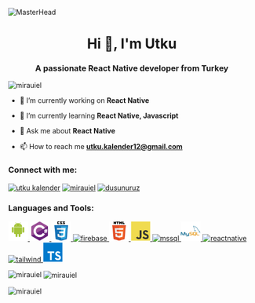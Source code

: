 ![MasterHead](https://miro.medium.com/v2/resize:fit:1024/1*QY5S4senfFh-mIViSi5A_Q.png)


<h1 align="center">Hi 👋, I'm Utku</h1>
<h3 align="center">A passionate React Native developer from Turkey</h3>

<p align="left"> <img src="https://komarev.com/ghpvc/?username=mirauiel&label=Profile%20views&color=0e75b6&style=flat" alt="mirauiel" /> </p>


- 🔭 I’m currently working on **React Native**

- 🌱 I’m currently learning **React Native, Javascript**

- 💬 Ask me about **React Native**

- 📫 How to reach me **utku.kalender12@gmail.com**

<h3 align="left">Connect with me:</h3>
<p align="left">
<a href="https://linkedin.com/in/utku kalender" target="blank"><img align="center" src="https://raw.githubusercontent.com/rahuldkjain/github-profile-readme-generator/master/src/images/icons/Social/linked-in-alt.svg" alt="utku kalender" height="30" width="40" /></a>
<a href="https://instagram.com/mirauiel" target="blank"><img align="center" src="https://raw.githubusercontent.com/rahuldkjain/github-profile-readme-generator/master/src/images/icons/Social/instagram.svg" alt="mirauiel" height="30" width="40" /></a>
<a href="https://discord.gg/dusunuruz" target="blank"><img align="center" src="https://raw.githubusercontent.com/rahuldkjain/github-profile-readme-generator/master/src/images/icons/Social/discord.svg" alt="dusunuruz" height="30" width="40" /></a>
</p>

<h3 align="left">Languages and Tools:</h3>
<p align="left"> <a href="https://developer.android.com" target="_blank" rel="noreferrer"> <img src="https://raw.githubusercontent.com/devicons/devicon/master/icons/android/android-original-wordmark.svg" alt="android" width="40" height="40"/> </a> <a href="https://www.w3schools.com/cs/" target="_blank" rel="noreferrer"> <img src="https://raw.githubusercontent.com/devicons/devicon/master/icons/csharp/csharp-original.svg" alt="csharp" width="40" height="40"/> </a> <a href="https://www.w3schools.com/css/" target="_blank" rel="noreferrer"> <img src="https://raw.githubusercontent.com/devicons/devicon/master/icons/css3/css3-original-wordmark.svg" alt="css3" width="40" height="40"/> </a> <a href="https://firebase.google.com/" target="_blank" rel="noreferrer"> <img src="https://www.vectorlogo.zone/logos/firebase/firebase-icon.svg" alt="firebase" width="40" height="40"/> </a> <a href="https://www.w3.org/html/" target="_blank" rel="noreferrer"> <img src="https://raw.githubusercontent.com/devicons/devicon/master/icons/html5/html5-original-wordmark.svg" alt="html5" width="40" height="40"/> </a> <a href="https://developer.mozilla.org/en-US/docs/Web/JavaScript" target="_blank" rel="noreferrer"> <img src="https://raw.githubusercontent.com/devicons/devicon/master/icons/javascript/javascript-original.svg" alt="javascript" width="40" height="40"/> </a> <a href="https://www.microsoft.com/en-us/sql-server" target="_blank" rel="noreferrer"> <img src="https://www.svgrepo.com/show/303229/microsoft-sql-server-logo.svg" alt="mssql" width="40" height="40"/> </a> <a href="https://www.mysql.com/" target="_blank" rel="noreferrer"> <img src="https://raw.githubusercontent.com/devicons/devicon/master/icons/mysql/mysql-original-wordmark.svg" alt="mysql" width="40" height="40"/> </a> <a href="https://reactnative.dev/" target="_blank" rel="noreferrer"> <img src="https://reactnative.dev/img/header_logo.svg" alt="reactnative" width="40" height="40"/> </a> <a href="https://tailwindcss.com/" target="_blank" rel="noreferrer"> <img src="https://www.vectorlogo.zone/logos/tailwindcss/tailwindcss-icon.svg" alt="tailwind" width="40" height="40"/> </a> <a href="https://www.typescriptlang.org/" target="_blank" rel="noreferrer"> <img src="https://raw.githubusercontent.com/devicons/devicon/master/icons/typescript/typescript-original.svg" alt="typescript" width="40" height="40"/> </a> </p>

<p><img align="left" src="https://github-readme-stats.vercel.app/api/top-langs?username=mirauiel&show_icons=true&locale=en&layout=compact" alt="mirauiel" /></p>

<p>&nbsp;<img align="center" src="https://github-readme-stats.vercel.app/api?username=mirauiel&show_icons=true&locale=en" alt="mirauiel" /></p>

<p><img align="center" src="https://github-readme-streak-stats.herokuapp.com/?user=mirauiel&" alt="mirauiel" /></p>

